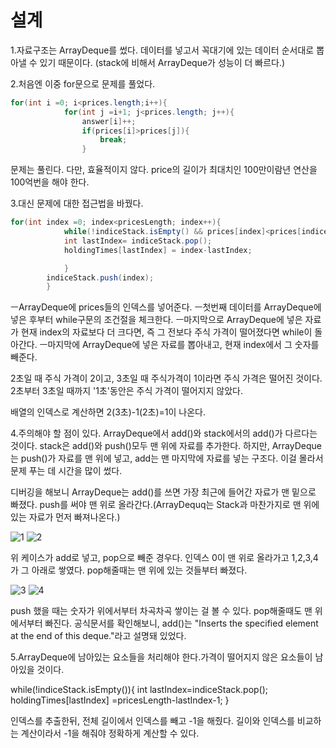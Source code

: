 설계
=============
1.자료구조는 ArrayDeque를 썼다. 데이터를 넣고서 꼭대기에 있는 데이터 순서대로 뽑아낼 수 있기 때문이다. (stack에 비해서 ArrayDeque가 성능이 더 빠르다.) 

2.처음엔 이중 for문으로 문제를 풀었다.

```java
for(int i =0; i<prices.length;i++){
            for(int j =i+1; j<prices.length; j++){
                answer[i]++;
                if(prices[i]>prices[j]){
                    break;
                }
```

문제는 풀린다. 다만, 효율적이지 않다. price의 길이가 최대치인 100만이람년 연산을 100억번을 해야 한다.

3.대신 문제에 대한 접근법을 바꿨다. 

```java
for(int index =0; index<pricesLength; index++){
            while(!indiceStack.isEmpty() && prices[index]<prices[indiceStack.peek()]){
            int lastIndex= indiceStack.pop();
            holdingTimes[lastIndex] = index-lastIndex;

            }
        indiceStack.push(index);
        }
```

ㅡArrayDeque에 prices들의 인덱스를 넣어준다. 
ㅡ첫번째 데이터를 ArrayDeque에 넣은 후부터 while구문의 조건절을 체크한다.
ㅡ마지막으로 ArrayDeque에 넣은 자료가 현재 index의 자료보다 더 크다면, 즉 그 전보다 주식 가격이 떨어졌다면 while이 돌아간다.
ㅡ마지막에 ArrayDeque에 넣은 자료를 뽑아내고, 현재 index에서 그 숫자를 빼준다. 

2초일 때 주식 가격이 2이고, 3초일 때 주식가격이 1이라면 주식 가격은 떨어진 것이다. 2초부터 3초일 때까지 '1초'동안은 주식 가격이 떨어지지 않았다. 

배열의 인덱스로 계산하면 2(3초)-1(2초)=1이 나온다.

4.주의해야 할 점이 있다. ArrayDeque에서 add()와 stack에서의 add()가 다르다는 것이다. stack은 add()와 push()모두 맨 위에 자료를 추가한다. 하지만, ArrayDeque는 push()가 자료를 맨 위에 넣고, add는 맨 마지막에 자료를 넣는 구조다. 이걸 몰라서 문제 푸는 데 시간을 많이 썼다. 

디버깅을 해보니 ArrayDeque는 add()를 쓰면 가장 최근에 들어간 자료가 맨 밑으로 빠졌다. push를 써야 맨 위로 올라간다.(ArrayDequq는 Stack과 마찬가지로 맨 위에 있는 자료가 먼저 빠져나온다.)

![1](https://github.com/horanga/Algorithm/assets/148988364/42fea9f6-8e82-4172-a09c-65b2ca5d5beb)
![2](https://github.com/horanga/Algorithm/assets/148988364/a9a4f882-5d6e-40ee-bd29-2b63f2dd7bd0)

위 케이스가 add로 넣고, pop으로 빼준 경우다. 인덱스 0이 맨 위로 올라가고 1,2,3,4가 그 아래로 쌓였다. pop해줄때는 맨 위에 있는 것들부터 빠졌다.

![3](https://github.com/horanga/Algorithm/assets/148988364/ef1b4107-4f5f-45d8-ae03-6d0b3e9a1d15)
![4](https://github.com/horanga/Algorithm/assets/148988364/7c408472-a616-4448-b7ac-9535956cf1b4)

push 했을 때는 숫자가 위에서부터 차곡차곡 쌓이는 걸 볼 수 있다. pop해줄때도 맨 위에서부터 빠진다. 
공식문서를 확인해보니,  add()는 "Inserts the specified element at the end of this deque."라고 설명돼 있었다.

5.ArrayDeque에 남아있는 요소들을 처리해야 한다.가격이 떨어지지 않은 요소들이 남아있을 것이다.

while(!indiceStack.isEmpty()){
            int lastIndex=indiceStack.pop();
            holdingTimes[lastIndex] =pricesLength-lastIndex-1;
        }

인덱스를 추출한뒤, 전체 길이에서 인덱스를 빼고 -1을 해줬다. 길이와 인덱스를 비교하는 계산이라서 -1을 해줘야 정확하게 계산할 수 있다.





